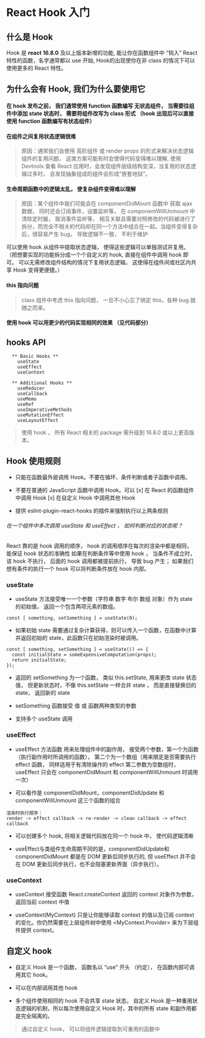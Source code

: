 # React Hook 入门

## 什么是 Hook
Hook 是 **react 16.8.0** 及以上版本新增的功能, 能让你在函数组件中 “钩入” React 特性的函数，名字通常都以 use 开始,
Hook的出现使你在非 class 的情况下可以使用更多的 React 特性。


## 为什么会有 Hook, 我们为什么要使用它

#### 在 hook 发布之前， 我们通常使用 function 函数编写 无状态组件， 当需要往组件中添加 state 状态时， 需要将组件改写为 class 形式 （hook 出现后可以直接使用 function 函数编写有状态组件）




#### 在组件之间复用状态逻辑很难
> 原因：通常我们会使用 高阶组件 或 render props 的形式来解决状态逻辑组件的复用问题， 这类方案可能有时会使得代码变得难以理解, 使用 Devtools 查看 React 应用时，会发现组件层级结构变深，当复用的状态逻辑过多时， 会发现抽象组成的组件会形成“嵌套地狱”。



#### 生命周期函数中的逻辑太乱， 使复杂组件变得难以理解  
> 原因：某个组件中我们可能会在 componentDidMount 函数中 获取 ajax 数据， 同时还会订阅事件，设置监听等， 在 componentWillUnmount 中清除定时器， 取消事件监听等， 相互关联且需要对照修改的代码被进行了拆分，而完全不相关的代码却在同一个方法中组合在一起。当组件变得复杂后，很容易产生 bug， 导致逻辑不一致， 不利于维护


可以使用 hook 从组件中提取状态逻辑， 使得这些逻辑可以单独测试并复用。
（把想要实现的功能拆分成一个个自定义的 hook, 直接在组件中调用 hook 即可。  可以无需修改组件结构的情况下复用状态逻辑。 这使得在组件间或社区内共享 Hook 变得更便捷。）


#### this 指向问题
> class 组件中考虑 this 指向问题， 一旦不小心忘了绑定 this，各种 bug 就随之而来。 


#### 使用 hook 可以用更少的代码实现相同的效果 （见代码部分）


## hooks API
```
  ** Basic Hooks **
    useState
    useEffect
    useContext

  ** Additional Hooks **
    useReducer
    useCallback
    useMemo
    useRef
    useImperativeMethods
    useMutationEffect
    useLayoutEffect
```
> 使用 hook ， 所有 React 相关的 package 需升级到 16.8.0 或以上更高版本。



## Hook 使用规则
- 只能在函数最外层调用 Hook。不要在循环、条件判断或者子函数中调用。

- 不要在普通的 JavaScript 函数中调用 Hook。可以
  [x] 在 React 的函数组件中调用 Hook
  [x] 在自定义 Hook 中调用其他 Hook

- 提供 eslint-plugin-react-hooks 的插件来强制执行以上两条规则



###### 在一个组件中多次调用 useState 和 useEffect ， 如何判断对应的状态呢？

  React 靠的是 hook 调用的顺序， hook 的调用顺序在每次的渲染中都是相同， 能保证 hook 状态的准确性
  如果在判断条件等中使用 hook ， 当条件不成立时， 该 hook 不执行， 后面的 hook 调用都被提前执行， 导致 bug 产生； 如果我们想有条件的执行一个 hook 可以将判断条件放在 hook 内部。



### useState
- useState 方法接受唯一一个参数（字符串 数字 布尔 数组 对象）作为 state 的初始值， 返回一个包含两项元素的数组。

```
const [ something, setSomething ] = useState(0);
```

- 如果初始 state 需要通过复杂计算获得，则可以传入一个函数，在函数中计算并返回初始的 state，此函数只在初始渲染时被调用。
```
const [ something, setSomething ] = useState(() => {
  const initialState = someExpensiveComputation(props);
  return initialState;
});
```

- 返回的 setSomething 为一个函数， 类似 this.setState, 用来更改 state 状态值， 但更新状态时，不像 this.setState 一样合并 state ， 而是直接替换旧的 state， 返回新的 state

- setSomething 函数接受 值 或 函数两种类型的参数

- 支持多个 useState 调用





### useEffect
- useEffect 方法函数 用来处理组件中的副作用， 接受两个参数，第一个为函数（执行副作用时所调用的函数）， 第二个为一个数组（用来限定是否需要执行 effect 函数， 同样适用于有清除操作的 effect 第二参数为空数组时， useEffect 只会在 componentDidMount 和 componentWillUnmount 时调用一次）


- 可以看作是 componentDidMount，componentDidUpdate 和 componentWillUnmount 这三个函数的组合

```
渲染时执行顺序：
render -> effect callback -> re-render -> clean callback -> effect callback
```

- 可以创建多个 hook, 将相关逻辑代码放在同一个 hook 中， 使代码逻辑清晰

- useEffect与类组件生命周期不同的是，componentDidUpdate和componentDidMount 都是在 DOM 更新后同步执行的, 但 useEffect 并不会在 DOM 更新后同步执行，也不会阻塞更新界面（异步执行）。






### useContext
- useContext 接受函数 React.createContext 返回的 context 对象作为参数，返回当前 context 中值

- useContext(MyContext) 只是让你能够读取 context 的值以及订阅 context 的变化。你仍然需要在上层组件树中使用 <MyContext.Provider> 来为下层组件提供 context。




## 自定义 hook
- 自定义 Hook 是一个函数， 函数名以 “use” 开头 （约定）， 在函数内部可调用其它 hook。

- 可以在内部调用其他 hook

- 多个组件使用相同的 hook 不会共享 state 状态， 自定义 Hook 是一种重用状态逻辑的机制，所以每次使用自定义 Hook 时，其中的所有 state 和副作用都是完全隔离的。

> 通过自定义 hook， 可以将组件逻辑提取到可重用的函数中


